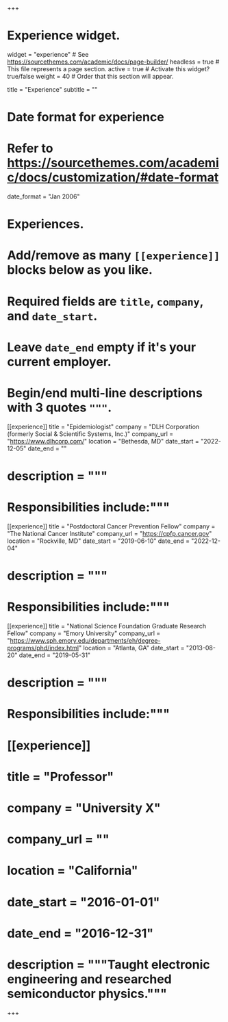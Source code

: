 +++
# Experience widget.
widget = "experience"  # See https://sourcethemes.com/academic/docs/page-builder/
headless = true  # This file represents a page section.
active = true  # Activate this widget? true/false
weight = 40  # Order that this section will appear.

title = "Experience"
subtitle = ""

# Date format for experience
#   Refer to https://sourcethemes.com/academic/docs/customization/#date-format
date_format = "Jan 2006"

# Experiences.
#   Add/remove as many `[[experience]]` blocks below as you like.
#   Required fields are `title`, `company`, and `date_start`.
#   Leave `date_end` empty if it's your current employer.
#   Begin/end multi-line descriptions with 3 quotes `"""`.
[[experience]]
  title = "Epidemiologist"
  company = "DLH Corporation (formerly Social & Scientific Systems, Inc.)"
  company_url = "https://www.dlhcorp.com/"
  location = "Bethesda, MD"
  date_start = "2022-12-05"
  date_end = ""
  # description = """
  # Responsibilities include:"""
  
[[experience]]
  title = "Postdoctoral Cancer Prevention Fellow"
  company = "The National Cancer Institute"
  company_url = "https://cpfp.cancer.gov"
  location = "Rockville, MD"
  date_start = "2019-06-10"
  date_end = "2022-12-04"
  # description = """
  # Responsibilities include:"""
  
[[experience]]
  title = "National Science Foundation Graduate Research Fellow"
  company = "Emory University"
  company_url = "https://www.sph.emory.edu/departments/eh/degree-programs/phd/index.html"
  location = "Atlanta, GA"
  date_start = "2013-08-20"
  date_end = "2019-05-31"
  # description = """
  # Responsibilities include:"""

# [[experience]]
#   title = "Professor"
#   company = "University X"
#   company_url = ""
#   location = "California"
#   date_start = "2016-01-01"
#   date_end = "2016-12-31"
#   description = """Taught electronic engineering and researched semiconductor physics."""

+++
